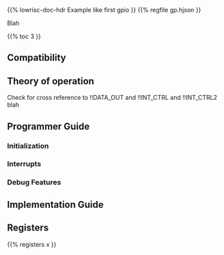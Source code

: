 {{% lowrisc-doc-hdr Example like first gpio }}
{{% regfile gp.hjson }}

Blah

{{% toc 3 }}

## Compatibility


## Theory of operation

Check for cross reference to !!DATA_OUT and !!INT_CTRL and !!INT_CTRL2 blah

## Programmer Guide


### Initialization


### Interrupts



### Debug Features


## Implementation Guide


## Registers
{{% registers x }}
